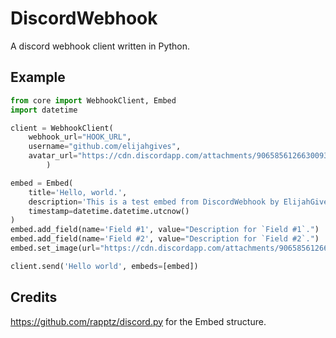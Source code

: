 # DiscordWebhook
A discord webhook client written in Python.

## Example
```py
from core import WebhookClient, Embed
import datetime

client = WebhookClient(
    webhook_url="HOOK_URL",
    username="github.com/elijahgives",
    avatar_url="https://cdn.discordapp.com/attachments/906585612663009314/906624383152431234/gift-gif.gif"
        )

embed = Embed(
    title='Hello, world.',
    description='This is a test embed from DiscordWebhook by ElijahGives.',
    timestamp=datetime.datetime.utcnow()
)
embed.add_field(name='Field #1', value="Description for `Field #1`.")
embed.add_field(name='Field #2', value="Description for `Field #2`.")
embed.set_image(url="https://cdn.discordapp.com/attachments/906585612663009314/906624383152431234/gift-gif.gif")

client.send('Hello world', embeds=[embed])
```

## Credits
https://github.com/rapptz/discord.py for the Embed structure.